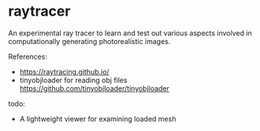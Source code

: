 # raytracer

An experimental ray tracer to learn and test out various aspects involved in computationally 
generating photorealistic images.

References:

- https://raytracing.github.io/
- tinyobjloader for reading obj files https://github.com/tinyobjloader/tinyobjloader

todo: 
- A lightweight viewer for examining loaded mesh

